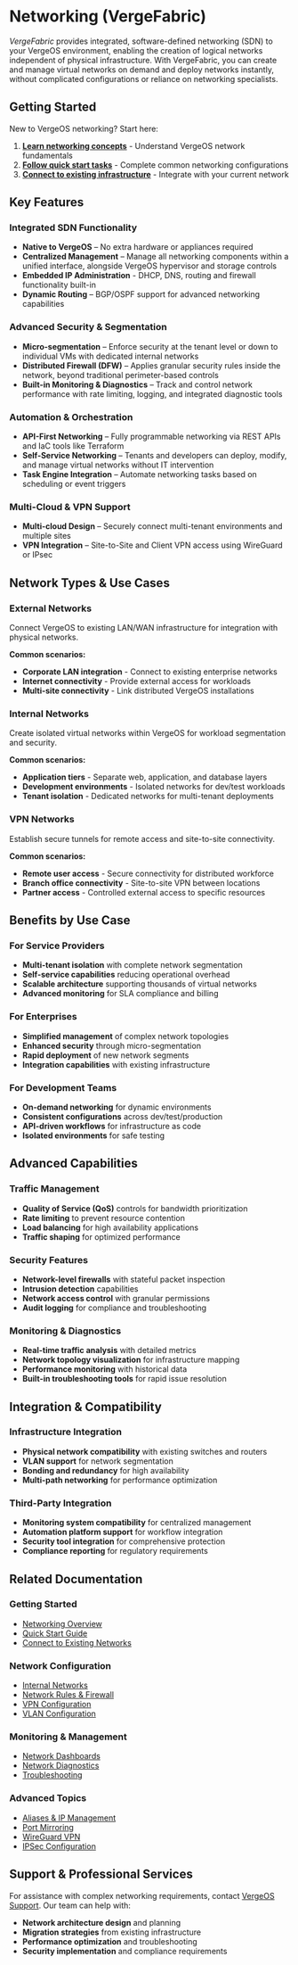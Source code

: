 # Networking (VergeFabric)

*VergeFabric* provides integrated, software-defined networking (SDN) to your VergeOS environment, enabling the creation of logical networks independent of physical infrastructure. With VergeFabric, you can create and manage virtual networks on demand and deploy networks instantly, without complicated configurations or reliance on networking specialists.

## Getting Started

New to VergeOS networking? Start here:

1. **[Learn networking concepts](/product-guide/networks/network-overview)** - Understand VergeOS network fundamentals
2. **[Follow quick start tasks](/product-guide/networks/network-quickstart)** - Complete common networking configurations
3. **[Connect to existing infrastructure](/product-guide/networks/connect-lan-wan)** - Integrate with your current network

## Key Features

### Integrated SDN Functionality

* **Native to VergeOS** – No extra hardware or appliances required
* **Centralized Management** – Manage all networking components within a unified interface, alongside VergeOS hypervisor and storage controls
* **Embedded IP Administration** - DHCP, DNS, routing and firewall functionality built-in
* **Dynamic Routing** – BGP/OSPF support for advanced networking capabilities

### Advanced Security & Segmentation
* **Micro-segmentation** – Enforce security at the tenant level or down to individual VMs with dedicated internal networks
* **Distributed Firewall (DFW)** – Applies granular security rules inside the network, beyond traditional perimeter-based controls
* **Built-in Monitoring & Diagnostics** – Track and control network performance with rate limiting, logging, and integrated diagnostic tools

### Automation & Orchestration

* **API-First Networking** – Fully programmable networking via REST APIs and IaC tools like Terraform
* **Self-Service Networking** – Tenants and developers can deploy, modify, and manage virtual networks without IT intervention
* **Task Engine Integration** – Automate networking tasks based on scheduling or event triggers

### Multi-Cloud & VPN Support
* **Multi-cloud Design** – Securely connect multi-tenant environments and multiple sites
* **VPN Integration** – Site-to-Site and Client VPN access using WireGuard or IPsec

## Network Types & Use Cases

### External Networks
Connect VergeOS to existing LAN/WAN infrastructure for integration with physical networks.

**Common scenarios:**

- **Corporate LAN integration** - Connect to existing enterprise networks
- **Internet connectivity** - Provide external access for workloads
- **Multi-site connectivity** - Link distributed VergeOS installations

### Internal Networks
Create isolated virtual networks within VergeOS for workload segmentation and security.

**Common scenarios:**

- **Application tiers** - Separate web, application, and database layers
- **Development environments** - Isolated networks for dev/test workloads
- **Tenant isolation** - Dedicated networks for multi-tenant deployments

### VPN Networks
Establish secure tunnels for remote access and site-to-site connectivity.

**Common scenarios:**

- **Remote user access** - Secure connectivity for distributed workforce
- **Branch office connectivity** - Site-to-site VPN between locations
- **Partner access** - Controlled external access to specific resources

## Benefits by Use Case

### For Service Providers

- **Multi-tenant isolation** with complete network segmentation
- **Self-service capabilities** reducing operational overhead
- **Scalable architecture** supporting thousands of virtual networks
- **Advanced monitoring** for SLA compliance and billing

### For Enterprises

- **Simplified management** of complex network topologies
- **Enhanced security** through micro-segmentation
- **Rapid deployment** of new network segments
- **Integration capabilities** with existing infrastructure

### For Development Teams

- **On-demand networking** for dynamic environments
- **Consistent configurations** across dev/test/production
- **API-driven workflows** for infrastructure as code
- **Isolated environments** for safe testing

## Advanced Capabilities

### Traffic Management

- **Quality of Service (QoS)** controls for bandwidth prioritization
- **Rate limiting** to prevent resource contention
- **Load balancing** for high availability applications
- **Traffic shaping** for optimized performance

### Security Features

- **Network-level firewalls** with stateful packet inspection
- **Intrusion detection** capabilities
- **Network access control** with granular permissions
- **Audit logging** for compliance and troubleshooting

### Monitoring & Diagnostics

- **Real-time traffic analysis** with detailed metrics
- **Network topology visualization** for infrastructure mapping
- **Performance monitoring** with historical data
- **Built-in troubleshooting tools** for rapid issue resolution

## Integration & Compatibility

### Infrastructure Integration

- **Physical network compatibility** with existing switches and routers
- **VLAN support** for network segmentation
- **Bonding and redundancy** for high availability
- **Multi-path networking** for performance optimization

### Third-Party Integration

- **Monitoring system compatibility** for centralized management
- **Automation platform support** for workflow integration
- **Security tool integration** for comprehensive protection
- **Compliance reporting** for regulatory requirements

## Related Documentation

### Getting Started

- [Networking Overview](/product-guide/networks/network-overview)
- [Quick Start Guide](/product-guide/networks/network-quickstart)
- [Connect to Existing Networks](/product-guide/networks/connect-lan-wan)

### Network Configuration

- [Internal Networks](/product-guide/networks/internal-networks)
- [Network Rules & Firewall](/product-guide/networks/network-rules)
- [VPN Configuration](/product-guide/vpn/vpn-overview)
- [VLAN Configuration](/product-guide/networks/create-vlan)

### Monitoring & Management

- [Network Dashboards](/product-guide/networks/network-dashboards)
- [Network Diagnostics](/product-guide/networks/net-diagnostics)
- [Troubleshooting](/product-guide/networks/net-troubleshooting)

### Advanced Topics

- [Aliases & IP Management](/product-guide/networks/aliases)
- [Port Mirroring](/product-guide/networks/port-mirroring)
- [WireGuard VPN](/product-guide/vpn/wireguard-config)
- [IPSec Configuration](/product-guide/vpn/ipsec)

## Support & Professional Services

For assistance with complex networking requirements, contact [VergeOS Support](/support). Our team can help with:

- **Network architecture design** and planning
- **Migration strategies** from existing infrastructure
- **Performance optimization** and troubleshooting
- **Security implementation** and compliance requirements